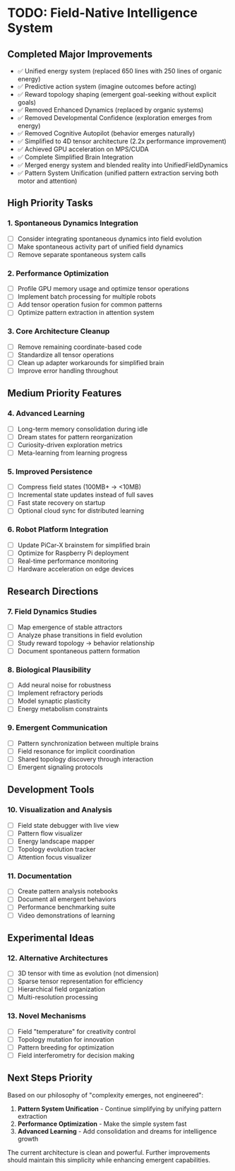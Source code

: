 # TODO: Field-Native Intelligence System

## Completed Major Improvements
- ✅ Unified energy system (replaced 650 lines with 250 lines of organic energy)
- ✅ Predictive action system (imagine outcomes before acting)
- ✅ Reward topology shaping (emergent goal-seeking without explicit goals)
- ✅ Removed Enhanced Dynamics (replaced by organic systems)
- ✅ Removed Developmental Confidence (exploration emerges from energy)
- ✅ Removed Cognitive Autopilot (behavior emerges naturally)
- ✅ Simplified to 4D tensor architecture (2.2x performance improvement)
- ✅ Achieved GPU acceleration on MPS/CUDA
- ✅ Complete Simplified Brain Integration
- ✅ Merged energy system and blended reality into UnifiedFieldDynamics
- ✅ Pattern System Unification (unified pattern extraction serving both motor and attention)

## High Priority Tasks

### 1. Spontaneous Dynamics Integration
- [ ] Consider integrating spontaneous dynamics into field evolution
- [ ] Make spontaneous activity part of unified field dynamics
- [ ] Remove separate spontaneous system calls

### 2. Performance Optimization
- [ ] Profile GPU memory usage and optimize tensor operations
- [ ] Implement batch processing for multiple robots
- [ ] Add tensor operation fusion for common patterns
- [ ] Optimize pattern extraction in attention system

### 3. Core Architecture Cleanup
- [ ] Remove remaining coordinate-based code
- [ ] Standardize all tensor operations
- [ ] Clean up adapter workarounds for simplified brain
- [ ] Improve error handling throughout

## Medium Priority Features

### 4. Advanced Learning
- [ ] Long-term memory consolidation during idle
- [ ] Dream states for pattern reorganization
- [ ] Curiosity-driven exploration metrics
- [ ] Meta-learning from learning progress

### 5. Improved Persistence
- [ ] Compress field states (100MB+ → <10MB)
- [ ] Incremental state updates instead of full saves
- [ ] Fast state recovery on startup
- [ ] Optional cloud sync for distributed learning

### 6. Robot Platform Integration
- [ ] Update PiCar-X brainstem for simplified brain
- [ ] Optimize for Raspberry Pi deployment
- [ ] Real-time performance monitoring
- [ ] Hardware acceleration on edge devices

## Research Directions

### 7. Field Dynamics Studies
- [ ] Map emergence of stable attractors
- [ ] Analyze phase transitions in field evolution
- [ ] Study reward topology → behavior relationship
- [ ] Document spontaneous pattern formation

### 8. Biological Plausibility
- [ ] Add neural noise for robustness
- [ ] Implement refractory periods
- [ ] Model synaptic plasticity
- [ ] Energy metabolism constraints

### 9. Emergent Communication
- [ ] Pattern synchronization between multiple brains
- [ ] Field resonance for implicit coordination
- [ ] Shared topology discovery through interaction
- [ ] Emergent signaling protocols

## Development Tools

### 10. Visualization and Analysis
- [ ] Field state debugger with live view
- [ ] Pattern flow visualizer
- [ ] Energy landscape mapper
- [ ] Topology evolution tracker
- [ ] Attention focus visualizer

### 11. Documentation
- [ ] Create pattern analysis notebooks
- [ ] Document all emergent behaviors
- [ ] Performance benchmarking suite
- [ ] Video demonstrations of learning

## Experimental Ideas

### 12. Alternative Architectures
- [ ] 3D tensor with time as evolution (not dimension)
- [ ] Sparse tensor representation for efficiency
- [ ] Hierarchical field organization
- [ ] Multi-resolution processing

### 13. Novel Mechanisms
- [ ] Field "temperature" for creativity control
- [ ] Topology mutation for innovation
- [ ] Pattern breeding for optimization
- [ ] Field interferometry for decision making

## Next Steps Priority

Based on our philosophy of "complexity emerges, not engineered":

1. **Pattern System Unification** - Continue simplifying by unifying pattern extraction
2. **Performance Optimization** - Make the simple system fast
3. **Advanced Learning** - Add consolidation and dreams for intelligence growth

The current architecture is clean and powerful. Further improvements should maintain this simplicity while enhancing emergent capabilities.